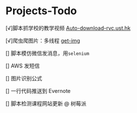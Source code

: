 # Projects-Todo

[√]脚本抓学校的教学视频 [Auto-download-rvc.ust.hk](https://github.com/firiceguo/Auto-download-rvc.ust.hk)

[√]爬虫爬图片：多线程 [get-img](https://github.com/firiceguo/get-img)

[] 脚本模仿微信发消息，用`selenium`

[] AWS 发短信

[] 图片识别公式

[] 一行代码推送到 Evernote

[] 脚本检测课程网站更新 @ 树莓派
